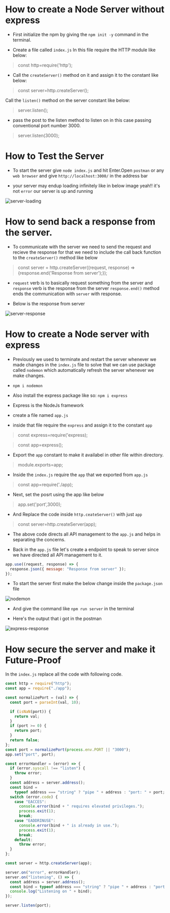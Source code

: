 # How to create a Node Server without express

- First initialize the npm by giving the `npm init -y` command in the terminal.

- Create a file called `index.js` In this file require the HTTP module like below:

> const http=require('http');

- Call the `createServer()` method on it and assign it to the constant like below:

> const server=http.createServer();

Call the `listen()` method on the server constant like below:

> server.listen();

- pass the post to the listen method to listen on in this case passing conventional port number 3000.

> server.listen(3000);

# How to Test the Server

- To start the server give `node index.js` and hit Enter.Open `postman` or any `web browser` and give `http://localhost:3000/` in the address bar

- your server may endup loading infinitely like in below image
  yeah!! it's not `error` our server is up and running

![server-loading](./images/server-loading.PNG)

# How to send back a response from the server.

- To communicate with the server we need to send the request and recieve the response for that we need to include the call back function to the `createServer()` method like below

> const server = http.createServer((request, response) => {response.end('Response from server');});

- `request` verb is to basically request something from the server and `response` verb is the response from the server `response.end()` method ends the communication with `server` with response.

- Below is the response from server

![server-response](./images/server-response.PNG)

# How to create a Node server with express

- Previously we used to terminate and restart the server whenever we made changes in the `index.js` file to solve that we can use package called `nodemon` which automatically refresh the server whenever we make changes.

- `npm i nodemon`

- Also install the express package like so: `npm i express`

- Express is the NodeJs framework

- create a file named `app.js`

- inside that file require the `express` and assign it to the constant `app`

> const express=require('express);

> const app=express();

- Export the `app` constant to make it availabel in other file within directory.

> module.exports=app;

- Inside the `index.js` require the `app` that we exported from `app.js`

> const app=require('./app);

- Next, set the posrt using the app like below

> app.set('port',3000);

- And Replace the code inside `http.ceateServer()` with just `app`

> const server=http.createServer(app);

- The above code directs all API management to the `app.js` and helps in separating the concerns.

- Back in the `app.js` file let's create a endpoint to speak to server since we have directed all API management to it.

```javascript
app.use((request, response) => {
  response.json({ message: "Response from server" });
});
```

- To start the server first make the below change inside the `package.json` file

![nodemon](./images/nodemon.PNG)

- And give the command like `npm run server` in the terminal

- Here's the output that i got in the postman

![express-response](./images/express-response.PNG)

# How secure the server and make it Future-Proof

In the `index.js` replace all the code with following code.

```javascript
const http = require("http");
const app = require("./app");

const normalizePort = (val) => {
  const port = parseInt(val, 10);

  if (isNaN(port)) {
    return val;
  }
  if (port >= 0) {
    return port;
  }
  return false;
};
const port = normalizePort(process.env.PORT || "3000");
app.set("port", port);

const errorHandler = (error) => {
  if (error.syscall !== "listen") {
    throw error;
  }
  const address = server.address();
  const bind =
    typeof address === "string" ? "pipe " + address : "port: " + port;
  switch (error.code) {
    case "EACCES":
      console.error(bind + " requires elevated privileges.");
      process.exit(1);
      break;
    case "EADDRINUSE":
      console.error(bind + " is already in use.");
      process.exit(1);
      break;
    default:
      throw error;
  }
};

const server = http.createServer(app);

server.on("error", errorHandler);
server.on("listening", () => {
  const address = server.address();
  const bind = typeof address === "string" ? "pipe " + address : "port " + port;
  console.log("Listening on " + bind);
});

server.listen(port);
```
